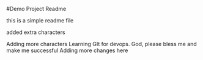 #Demo Project Readme

this is a simple readme file

added extra characters


Adding more characters
Learning GIt for devops. God, please bless me and make me successful
Adding more changes here